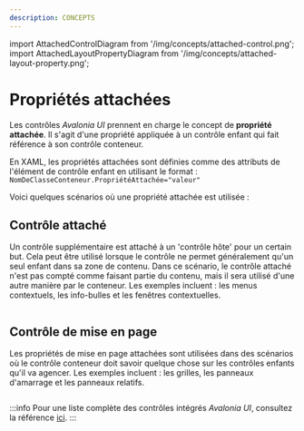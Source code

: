 ```yaml
---
description: CONCEPTS
---
```


import AttachedControlDiagram from '/img/concepts/attached-control.png';
import AttachedLayoutPropertyDiagram from '/img/concepts/attached-layout-property.png';

# Propriétés attachées

Les contrôles _Avalonia UI_ prennent en charge le concept de **propriété attachée**. Il s'agit d'une propriété appliquée à un contrôle enfant qui fait référence à son contrôle conteneur.

En XAML, les propriétés attachées sont définies comme des attributs de l'élément de contrôle enfant en utilisant le format : `NomDeClasseConteneur.PropriétéAttachée="valeur"`

Voici quelques scénarios où une propriété attachée est utilisée :

## Contrôle attaché

Un contrôle supplémentaire est attaché à un 'contrôle hôte' pour un certain but. Cela peut être utilisé lorsque le contrôle ne permet généralement qu'un seul enfant dans sa zone de contenu. Dans ce scénario, le contrôle attaché n'est pas compté comme faisant partie du contenu, mais il sera utilisé d'une autre manière par le conteneur. Les exemples incluent : les menus contextuels, les info-bulles et les fenêtres contextuelles.

<img src={AttachedControlDiagram} alt=""/>

## Contrôle de mise en page

Les propriétés de mise en page attachées sont utilisées dans des scénarios où le contrôle conteneur doit savoir quelque chose sur les contrôles enfants qu'il va agencer. Les exemples incluent : les grilles, les panneaux d'amarrage et les panneaux relatifs.

<img src={AttachedLayoutPropertyDiagram} alt=""/>

:::info
Pour une liste complète des contrôles intégrés _Avalonia UI_, consultez la référence [ici](../reference/controls/).
:::